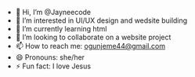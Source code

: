 - 👋 Hi, I’m @Jayneecode
- 👀 I’m interested in UI/UX design and wedsite building
- 🌱 I’m currently learning html
- 💞️ I’m looking to collaborate on a website project
- 📫 How to reach me: ogunjeme44@gmail.com
- 😄 Pronouns: she/her
- ⚡ Fun fact: I love Jesus

<!---
Jayneecode/Jayneecode is a ✨ special ✨ repository because its `README.md` (this file) appears on your GitHub profile.
You can click the Preview link to take a look at your changes.
--->
